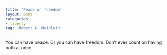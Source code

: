```yaml
---
title: 'Peace or freedom'
layout: post
categories:
- liberty
tag: 'Robert A. Heinlein'
---
```


You can have peace. Or you can have freedom. Don’t ever count on having both at once.